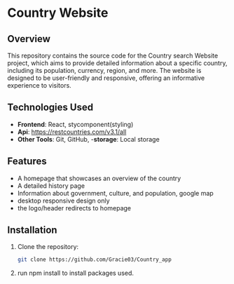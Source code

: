 # Country Website 

## Overview
This repository contains the source code for the Country search Website project, which aims to provide detailed information about a specific country, including its population, currency, region, and more. The website is designed to be user-friendly and responsive, offering an informative experience to visitors.

## Technologies Used
- **Frontend**: React, stycomponent(styling)
- **Api**: https://restcountries.com/v3.1/all
- **Other Tools**: Git, GitHub,
-**storage**: Local storage


## Features
- A homepage that showcases an overview of the country
- A detailed history page
- Information about government, culture, and population, google map
- desktop responsive design only
- the logo/header redirects to homepage


## Installation

1. Clone the repository:
   ```bash
   git clone https://github.com/Gracie03/Country_app

2. run npm install to install packages used.
